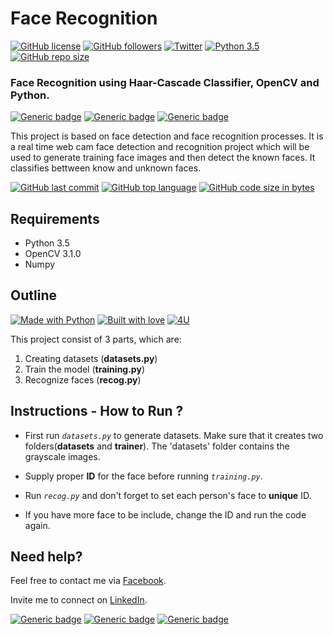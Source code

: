 # Face Recognition
[![GitHub license](https://img.shields.io/github/license/vinitshahdeo/FaceRecognition.svg?style=social)](https://github.com/vinitshahdeo/FaceRecognition/blob/master/LICENSE) [![GitHub followers](https://img.shields.io/github/followers/vinitshahdeo.svg?label=Follow&style=social)](https://github.com/vinitshahdeo/) 
[![Twitter](https://img.shields.io/twitter/url/https/github.com/vinitshahdeo/FaceRecognition.svg?style=social)](https://twitter.com/intent/tweet?text=Face%20Recognition%20Project%20by%20@Vinit_Shahdeo:&url=https%3A%2F%2Fgithub.com%2Fvinitshahdeo%2FFaceRecognition) [![Python 3.5](https://img.shields.io/badge/python-3.5-blue.svg?style=social)](https://www.python.org/downloads/release/python-350/) [![GitHub repo size](https://img.shields.io/github/repo-size/vinitshahdeo/FaceRecognition.svg?logo=git&style=social)](https://github.com/vinitshahdeo/)

### Face Recognition using Haar-Cascade Classifier, OpenCV and Python. 

[![Generic badge](https://img.shields.io/badge/Face-Recognition-blue.svg?style=for-the-badge)](https://github.com/vinitshahdeo/FaceRecognition) 
[![Generic badge](https://img.shields.io/badge/Open-CV-orange.svg?style=for-the-badge)](https://github.com/vinitshahdeo/) [![Generic badge](https://img.shields.io/badge/HaarCascade-Classifier-teal.svg?style=for-the-badge)](https://github.com/vinitshahdeo/)

This project is based on face detection and face recognition processes. It is a real time web cam face detection and recognition project which will be used to generate training face images and then detect the known faces. It classifies bettween know and unknown faces.

[![GitHub last commit](https://img.shields.io/github/last-commit/vinitshahdeo/FaceRecognition.svg?color=critical&logo=github&style=social)](https://github.com/vinitshahdeo/) [![GitHub top language](https://img.shields.io/github/languages/top/vinitshahdeo/FaceRecognition.svg?logo=jupyter&style=social)](https://github.com/vinitshahdeo/) [![GitHub code size in bytes](https://img.shields.io/github/languages/code-size/vinitshahdeo/FaceRecognition.svg?logo=python&style=social)](https://github.com/vinitshahdeo/)

## Requirements
- Python 3.5
- OpenCV 3.1.0
- Numpy


## Outline

[![Made with Python](https://forthebadge.com/images/badges/made-with-python.svg)](https://github.com/vinitshahdeo/FaceRecognition/) [![Built with love](https://forthebadge.com/images/badges/built-with-love.svg)](https://github.com/vinitshahdeo) [![4U](https://forthebadge.com/images/badges/for-you.svg)](https://github.com/vinitshahdeo/FaceRecognition/) 

This project consist of 3 parts, which are:

1. Creating datasets (**datasets.py**)
2. Train the model (**training.py**)
3. Recognize faces (**recog.py**)



## Instructions - How to Run ?

 - First run *`datasets.py`* to generate datasets. Make sure that it creates two folders(**datasets** and **trainer**). The 'datasets' folder contains the grayscale images.
 
 - Supply proper **ID** for the face before running *`training.py`*.
 
 - Run *`recog.py`* and don't forget to set each person's face to **unique** ID.
 
 - If you have more face to be include, change the ID and run the code again.
 
## Need help?

Feel free to contact me via [Facebook](https://www.facebook.com/vinit.shahdeo).

Invite me to connect on [LinkedIn](https://www.linkedin.com/in/vinitshahdeo/).

[![Generic badge](https://img.shields.io/badge/facebook-add-blue.svg)](https://www.facebook.com/vinit.shahdeo) [![Generic badge](https://img.shields.io/badge/quora-ask-red.svg)](https://www.quora.com/profile/Vinit-Shahdeo-1) [![Generic badge](https://img.shields.io/badge/instagram-follow-yellow.svg)](https://www.instagram.com/vinitshahdeo/)
